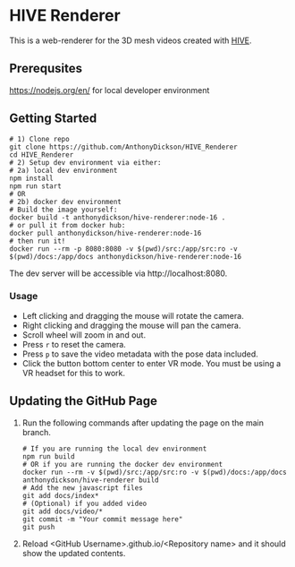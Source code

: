 # HIVE Renderer
This is a web-renderer for the 3D mesh videos created with [HIVE](https://github.com/AnthonyDickson/HIVE).
## Prerequsites
https://nodejs.org/en/ for local developer environment

## Getting Started
```shell
# 1) Clone repo
git clone https://github.com/AnthonyDickson/HIVE_Renderer
cd HIVE_Renderer
# 2) Setup dev environment via either:
# 2a) local dev environment
npm install
npm run start
# OR 
# 2b) docker dev environment
# Build the image yourself:
docker build -t anthonydickson/hive-renderer:node-16 .
# or pull it from docker hub:
docker pull anthonydickson/hive-renderer:node-16
# then run it!
docker run --rm -p 8080:8080 -v $(pwd)/src:/app/src:ro -v $(pwd)/docs:/app/docs anthonydickson/hive-renderer:node-16
```
The dev server will be accessible via http://localhost:8080.

### Usage
- Left clicking and dragging the mouse will rotate the camera.
- Right clicking and dragging the mouse will pan the camera.
- Scroll wheel will zoom in and out.
- Press `r` to reset the camera.
- Press `p` to save the video metadata with the pose data included.
- Click the button bottom center to enter VR mode. You must be using a VR headset for this to work.

## Updating the GitHub Page
1. Run the following commands after updating the page on the main branch.
    ```shell
   # If you are running the local dev environment
    npm run build
   # OR if you are running the docker dev environment
   docker run --rm -v $(pwd)/src:/app/src:ro -v $(pwd)/docs:/app/docs anthonydickson/hive-renderer build
    # Add the new javascript files
    git add docs/index* 
    # (Optional) if you added video
    git add docs/video/*
    git commit -m "Your commit message here"
    git push
    ```
2. Reload \<GitHub Username>.github.io/\<Repository name> and it should show the updated contents.
